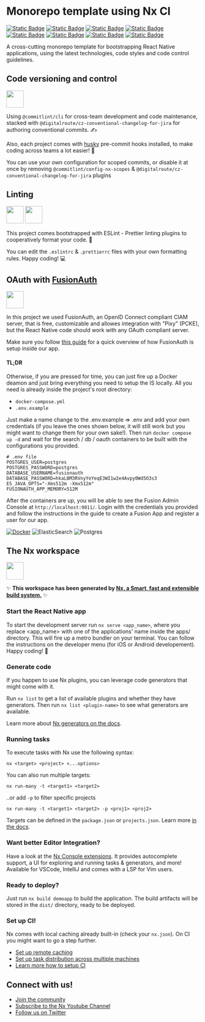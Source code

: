 # Monorepo template using Nx CI

[![Static Badge](https://img.shields.io/badge/_-npm-878787?logo=npm&logoColor=CB3837)](https://www.npmjs.com/)
[![Static Badge](https://img.shields.io/badge/_-React_Native_CLI-878787?logo=react)](https://reactnative.dev/)
[![Static Badge](https://img.shields.io/badge/_-Redux_Toolkit-878787?logo=redux&logoColor=764ABC)](https://redux-toolkit.js.org/introduction/getting-started)
[![Static Badge](https://img.shields.io/badge/_-React_Navigation-878787?logo=preact&logoColor=673AB8)](https://reactnavigation.org/)
[![Static Badge](https://img.shields.io/badge/_-React_Hook_Form-878787?logo=reacthookform&logoColor=F03A7D)](https://react-hook-form.com/api/useform)
[![Static Badge](https://img.shields.io/badge/_-Axios_Client-878787?logo=axios&logoColor=5A29E4)](https://axios-http.com/docs/intro)
[![Static Badge](https://img.shields.io/badge/_-Conventional_Commits-878787?logo=conventionalcommits&logoColor=FE5196)](https://github.com/conventional-changelog/commitlint)
[![Static Badge](https://img.shields.io/badge/_-ESLint-878787?logo=eslint&logoColor=FE5196)](https://github.com/conventional-changelog/commitlint)

A cross-cutting monorepo template for bootstrapping React Native applications, using the latest technologies, code styles and code control guidelines.

## Code versioning and control

<a alt="commitlint logo" href="https://github.com/conventional-changelog/commitlint" target="_blank" rel="noreferrer"><img src="https://github.com/efthimispegas/template-react-native-nx/assets/43468988/5d914fe9-4981-4d5f-a6bb-be26998c5382" width="45" ></a>

Using `@commitlint/cli` for cross-team development and code maintenance, stacked with `@digitalroute/cz-conventional-changelog-for-jira` for authoring conventional commits. ✍️

Also, each project comes with [husky](https://github.com/typicode/husky) pre-commit hooks installed, to make coding across teams a lot easier! 🐶

You can use your own configuration for scoped commits, or disable it at once by removing `@commitlint/config-nx-scopes` & `@digitalroute/cz-conventional-changelog-for-jira` plugins

## Linting

<a alt="eslint logo" href="https://eslint.org/docs/latest/rules/" target="_blank" rel="noreferrer"><img src="https://github.com/efthimispegas/template-react-native-nx/assets/43468988/f8d1cdc6-40be-402f-b503-e8b1a967dd14" width="45" ></a>
<a alt="prettier logo" href="https://prettier.io/" target="_blank" rel="noreferrer"><img src="https://github.com/efthimispegas/template-react-native-nx/assets/43468988/a3bb5761-f3dd-4a70-97dc-51ab3be77078" width="45" ></a>

This project comes bootstrapped with ESLint - Prettier linting plugins to cooperatively format your code. 👔

You can edit the `.eslintrc` & `.prettierrc` files with your own formatting rules. Happy coding! 💻

## OAuth with [FusionAuth](https://fusionauth.io/blog/securing-react-native-with-oauth)

<a alt="fusionauth logo" href="https://fusionauth.io/docs/quickstarts/quickstart-react-native" target="_blank" rel="noreferrer"><img src="https://github.com/efthimispegas/template-react-native-nx/assets/43468988/b487d038-e7b8-45ea-9c9d-56bc3db137e7" width="45" ></a>

In this project we used FusionAuth, an OpenID Connect compliant CIAM server, that is free, customizable and allowes integration with "Pixy" (PCKE), but the React Native code should work with any OAuth compliant server.

Make sure you follow [this guide](https://fusionauth.io/blog/securing-react-native-with-oauth) for a quick overview of how FusionAuth is setup inside our app.

#### TL;DR

Otherwise, if you are pressed for time, you can just fire up a Docker deamon and just bring everything you need to setup the IS locally. All you need is already inside the project's root directory:

- `docker-compose.yml`
- `.env.example`

Just make a name change to the .env.example => .env and add your own credentials (if you leave the ones shown below, it will still work but you might want to change them for your own sake!). Then run `docker compose up -d` and wait for the search / db / oauth containers to be built with the configurations you provided.

```
# .env file
POSTGRES_USER=postgres
POSTGRES_PASSWORD=postgres
DATABASE_USERNAME=fusionauth
DATABASE_PASSWORD=hkaLBM3RVnyYeYeqE3WI1w2e4Avpy0Wd5O3s3
ES_JAVA_OPTS="-Xms512m -Xmx512m"
FUSIONAUTH_APP_MEMORY=512M
```

After the containers are up, you will be able to see the Fusion Admin Console at `http://localhost:9011/`. Login with the credentials you provided and follow the instructions in the guide to create a Fusion App and register a user for our app.

[![Docker](https://img.shields.io/badge/docker-%230db7ed.svg?style=for-the-badge&logo=docker&logoColor=white)](https://fusionauth.io/docs/get-started/download-and-install/docker)
![ElasticSearch](https://img.shields.io/badge/-ElasticSearch-005571?style=for-the-badge&logo=elasticsearch)
![Postgres](https://img.shields.io/badge/postgres-%23316192.svg?style=for-the-badge&logo=postgresql&logoColor=white)

## The Nx workspace

<a alt="Nx logo" href="https://nx.dev" target="_blank" rel="noreferrer"><img src="https://raw.githubusercontent.com/nrwl/nx/master/images/nx-logo.png" width="45"></a>

✨ **This workspace has been generated by [Nx, a Smart, fast and extensible build system.](https://nx.dev)** ✨

### Start the React Native app

To start the development server run `nx serve <app_name>`, where you replace <app_name> with one of the applications' name inside the apps/ directory. This will fire up a metro bundler on your terminal. You can follow the instructions on the developer menu (for iOS or Android developement). Happy coding! 👷

### Generate code

If you happen to use Nx plugins, you can leverage code generators that might come with it.

Run `nx list` to get a list of available plugins and whether they have generators. Then run `nx list <plugin-name>` to see what generators are available.

Learn more about [Nx generators on the docs](https://nx.dev/plugin-features/use-code-generators).

### Running tasks

To execute tasks with Nx use the following syntax:

```
nx <target> <project> <...options>
```

You can also run multiple targets:

```
nx run-many -t <target1> <target2>
```

..or add `-p` to filter specific projects

```
nx run-many -t <target1> <target2> -p <proj1> <proj2>
```

Targets can be defined in the `package.json` or `projects.json`. Learn more [in the docs](https://nx.dev/core-features/run-tasks).

### Want better Editor Integration?

Have a look at the [Nx Console extensions](https://nx.dev/nx-console). It provides autocomplete support, a UI for exploring and running tasks & generators, and more! Available for VSCode, IntelliJ and comes with a LSP for Vim users.

### Ready to deploy?

Just run `nx build demoapp` to build the application. The build artifacts will be stored in the `dist/` directory, ready to be deployed.

### Set up CI!

Nx comes with local caching already built-in (check your `nx.json`). On CI you might want to go a step further.

- [Set up remote caching](https://nx.dev/core-features/share-your-cache)
- [Set up task distribution across multiple machines](https://nx.dev/nx-cloud/features/distribute-task-execution)
- [Learn more how to setup CI](https://nx.dev/recipes/ci)

## Connect with us!

- [Join the community](https://nx.dev/community)
- [Subscribe to the Nx Youtube Channel](https://www.youtube.com/@nxdevtools)
- [Follow us on Twitter](https://twitter.com/nxdevtools)
